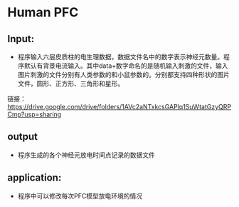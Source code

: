 # Human PFC

## Input:

* 程序输入六层皮质柱的电生理数据，数据文件名中的数字表示神经元数量。程序默认有背景电流输入。其中data+数字命名的是随机输入刺激的文件，输入图片刺激的文件分别有人类参数的和小鼠参数的。分别都支持四种形状的图片文件，圆形、正方形、三角形和星形。

链接：https://drive.google.com/drive/folders/1AVc2aNTxkcsGAPlq1SuWtatGzyQRPCmp?usp=sharing



## output

* 程序生成的各个神经元放电时间点记录的数据文件

## application:

* 程序中可以修改每次PFC模型放电环境的情况

